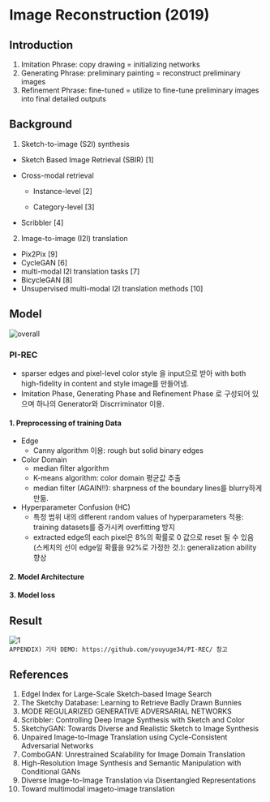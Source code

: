 # Image Reconstruction (2019)

## Introduction
1. Imitation Phrase: copy drawing = initializing networks   
2. Generating Phrase: preliminary painting = reconstruct preliminary images   
3. Refinement Phrase: fine-tuned = utilize to fine-tune preliminary images into final detailed outputs   

## Background
1. Sketch-to-image (S2I) synthesis   
- Sketch Based Image Retrieval (SBIR) [1]   



- Cross-modal retrieval   
  * Instance-level [2]   
  
  * Category-level [3]   

- Scribbler [4]


2. Image-to-image (I2I) translation   
- Pix2Pix [9]   
- CycleGAN [6]   
- multi-modal I2I translation tasks [7]   
- BicycleGAN [8]   
- Unsupervised multi-modal I2I translation methods [10]   

## Model
![overall](https://github.com/youyuge34/PI-REC/blob/master/files/architecture_v5.png)   
   
### PI-REC
* sparser edges and pixel-level color style 을 input으로 받아 with both high-fidelity in content and style image를 만들어냄.   
* Imitation Phase, Generating Phase and Refinement Phase 로 구성되어 있으며 하나의 Generator와 Discrriminator 이용.   

#### 1. Preprocessing of training Data
+ Edge   
  - Canny algorithm 이용: rough but solid binary edges
+ Color Domain   
  - median filter algorithm   
  - K-means algorithm: color domain 평균값 추출   
  - median filter (AGAIN!!): sharpness of the boundary lines를 blurry하게 만듦.   
+ Hyperparameter Confusion (HC)   
  - 특정 범위 내의 different random values of hyperparameters 적용: training datasets를 증가시켜 overfitting 방지   
  - extracted edge의 each pixel은 8%의 확률로 0 값으로 reset 될 수 있음 (스케치의 선이 edge일 확률을 92%로 가정한 것.): generalization ability 향상   

#### 2. Model Architecture

#### 3. Model loss



## Result
![1](https://github.com/youyuge34/PI-REC/blob/master/files/s_banner4.jpg)   
``` APPENDIX) 기타 DEMO: https://github.com/youyuge34/PI-REC/ 참고 ```

## References
1. Edgel Index for Large-Scale Sketch-based Image Search
2. The Sketchy Database: Learning to Retrieve Badly Drawn Bunnies
3. MODE REGULARIZED GENERATIVE ADVERSARIAL NETWORKS
4. Scribbler: Controlling Deep Image Synthesis with Sketch and Color
5. SketchyGAN: Towards Diverse and Realistic Sketch to Image Synthesis
6. Unpaired Image-to-Image Translation using Cycle-Consistent Adversarial Networks
7. ComboGAN: Unrestrained Scalability for Image Domain Translation
8. High-Resolution Image Synthesis and Semantic Manipulation with Conditional GANs
9. Diverse Image-to-Image Translation via Disentangled Representations
10. Toward multimodal imageto-image translation
